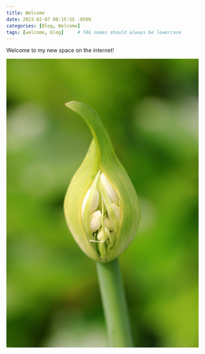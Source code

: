 ```yaml
---
title: Welcome
date: 2023-02-07 08:15:SS -0500
categories: [Blog, Welcome]
tags: [welcome, blog]     # TAG names should always be lowercase
---
```


Welcome to my new space on the internet!

![newbud](/assets/img/new.jpg)
